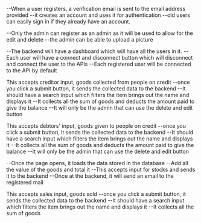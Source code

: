 <!-----------Login/Sign in----------------->
--When a user registers, a verification email is sent to the email address provided 
--it creates an account and uses it for authentication
--old users can easily sign in if they already have an account.

<!-----------Profile----------------->
--Only the admin can register as an admin as it will be used to allow for the edit and delete
--the admin can be able to upload a picture

<!---------------Backend Dashboard------------->
--The backend will have a dashboard which will have all the users in it. 
--Each user will have a connect and disconnect button which will disconnect and connect the user to the APIs
--Each registered user will be connected to the API by default

<!-----------Creditor-------------->
This accepts creditor input, goods collected from people on credit
--once you click a submit button, it sends the collected data to the backend
--It should have a search input which filters the item brings out the name and displays it
--It collects all the sum of goods and deducts the amount paid to give the balance
--It will only be the admin that can use the delete and edit button  

<!---------Debtor---------------->
This accepts debtors' input, goods given to people on credit 
--once you click a submit button, it sends the collected data to the backend
--It should have a search input which filters the item brings out the name and displays it
--It collects all the sum of goods and deducts the amount paid to give the balance
--It will only be the admin that can use the delete and edit button

<!-----------Stock------------------>
--Once the page opens, it loads the data stored in the database
--Add all the value of the goods and total it
--This accepts input for stocks and sends it to the backend
--Once at the backend, it will send an email to the registered mail

<!------------Sales------------------>
This accepts sales input, goods sold 
--once you click a submit button, it sends the collected data to the backend
--It should have a search input which filters the item brings out the name and displays it
--It collects all the sum of goods 
